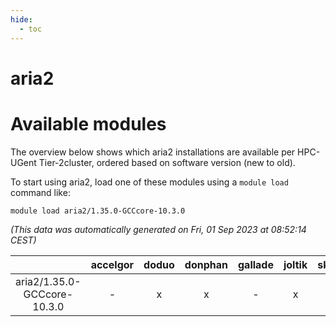 ```yaml
---
hide:
  - toc
---
```


aria2
=====

# Available modules


The overview below shows which aria2 installations are available per HPC-UGent Tier-2cluster, ordered based on software version (new to old).

To start using aria2, load one of these modules using a `module load` command like:

```shell
module load aria2/1.35.0-GCCcore-10.3.0
```

*(This data was automatically generated on Fri, 01 Sep 2023 at 08:52:14 CEST)*  

| |accelgor|doduo|donphan|gallade|joltik|skitty|swalot|victini|
| :---: | :---: | :---: | :---: | :---: | :---: | :---: | :---: | :---: |
|aria2/1.35.0-GCCcore-10.3.0|-|x|x|-|x|x|x|x|
